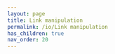 ```yaml
---
layout: page
title: Link manipulation
permalink: /io/Link manipulation
has_children: true
nav_order: 20
---
```


